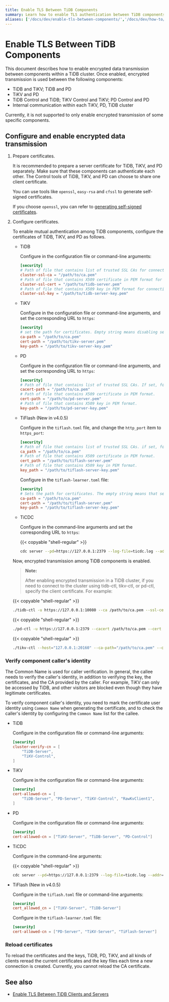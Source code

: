 ```yaml
---
title: Enable TLS Between TiDB Components
summary: Learn how to enable TLS authentication between TiDB components.
aliases: ['/docs/dev/enable-tls-between-components/','/docs/dev/how-to/secure/enable-tls-between-components/']
---
```


# Enable TLS Between TiDB Components

This document describes how to enable encrypted data transmission between components within a TiDB cluster. Once enabled, encrypted transmission is used between the following components:

- TiDB and TiKV; TiDB and PD
- TiKV and PD
- TiDB Control and TiDB; TiKV Control and TiKV; PD Control and PD
- Internal communication within each TiKV, PD, TiDB cluster

Currently, it is not supported to only enable encrypted transmission of some specific components.

## Configure and enable encrypted data transmission

1. Prepare certificates.

    It is recommended to prepare a server certificate for TiDB, TiKV, and PD separately. Make sure that these components can authenticate each other. The Control tools of TiDB, TiKV, and PD can choose to share one client certificate.

    You can use tools like `openssl`, `easy-rsa` and `cfssl` to generate self-signed certificates.

    If you choose `openssl`, you can refer to [generating self-signed certificates](/generate-self-signed-certificates.md).

2. Configure certificates.

   To enable mutual authentication among TiDB components, configure the certificates of TiDB, TiKV, and PD as follows.

   - TiDB

        Configure in the configuration file or command-line arguments:

        ```toml
        [security]
        # Path of file that contains list of trusted SSL CAs for connection with cluster components.
        cluster-ssl-ca = "/path/to/ca.pem"
        # Path of file that contains X509 certificate in PEM format for connection with cluster components.
        cluster-ssl-cert = "/path/to/tidb-server.pem"
        # Path of file that contains X509 key in PEM format for connection with cluster components.
        cluster-ssl-key = "/path/to/tidb-server-key.pem"
        ```

   - TiKV

        Configure in the configuration file or command-line arguments, and set the corresponding URL to `https`:

        ```toml
        [security]
        # set the path for certificates. Empty string means disabling secure connections.
        ca-path = "/path/to/ca.pem"
        cert-path = "/path/to/tikv-server.pem"
        key-path = "/path/to/tikv-server-key.pem"
        ```

   - PD

        Configure in the configuration file or command-line arguments, and set the corresponding URL to `https`:

        ```toml
        [security]
        # Path of file that contains list of trusted SSL CAs. If set, following four settings shouldn't be empty
        cacert-path = "/path/to/ca.pem"
        # Path of file that contains X509 certificate in PEM format.
        cert-path = "/path/to/pd-server.pem"
        # Path of file that contains X509 key in PEM format.
        key-path = "/path/to/pd-server-key.pem"
        ```

    - TiFlash (New in v4.0.5)

        Configure in the `tiflash.toml` file, and change the `http_port` item to `https_port`:

         ```toml
        [security]
        # Path of file that contains list of trusted SSL CAs. if set, following four settings shouldn't be empty
        ca_path = "/path/to/ca.pem"
        # Path of file that contains X509 certificate in PEM format.
        cert_path = "/path/to/tiflash-server.pem"
        # Path of file that contains X509 key in PEM format.
        key_path = "/path/to/tiflash-server-key.pem"
        ```

        Configure in the `tiflash-learner.toml` file:

        ```toml
        [security]
        # Sets the path for certificates. The empty string means that secure connections are disabled.
        ca-path = "/path/to/ca.pem"
        cert-path = "/path/to/tiflash-server.pem"
        key-path = "/path/to/tiflash-server-key.pem"
        ```

    - TiCDC

        Configure in the command-line arguments and set the corresponding URL to `https`:

        {{< copyable "shell-regular" >}}

        ```bash
        cdc server --pd=https://127.0.0.1:2379 --log-file=ticdc.log --addr=0.0.0.0:8301 --advertise-addr=127.0.0.1:8301 --ca=/path/to/ca.pem --cert=/path/to/ticdc-cert.pem --key=/path/to/ticdc-key.pem
        ```

    Now, encrypted transmission among TiDB components is enabled.

    > **Note:**
    >
    > After enabling encrypted transmission in a TiDB cluster, if you need to connect to the cluster using tidb-ctl, tikv-ctl, or pd-ctl, specify the client certificate. For example:

    {{< copyable "shell-regular" >}}

    ```bash
    ./tidb-ctl -u https://127.0.0.1:10080 --ca /path/to/ca.pem --ssl-cert /path/to/client.pem --ssl-key /path/to/client-key.pem
    ```

    {{< copyable "shell-regular" >}}

    ```bash
    ./pd-ctl -u https://127.0.0.1:2379 --cacert /path/to/ca.pem --cert /path/to/client.pem --key /path/to/client-key.pem
    ```

    {{< copyable "shell-regular" >}}

    ```bash
    ./tikv-ctl --host="127.0.0.1:20160" --ca-path="/path/to/ca.pem" --cert-path="/path/to/client.pem" --key-path="/path/to/clinet-key.pem"
    ```

### Verify component caller's identity

The Common Name is used for caller verification. In general, the callee needs to verify the caller's identity, in addition to verifying the key, the certificates, and the CA provided by the caller. For example, TiKV can only be accessed by TiDB, and other visitors are blocked even though they have legitimate certificates.

To verify component caller's identity, you need to mark the certificate user identity using `Common Name` when generating the certificate, and to check the caller's identity by configuring the `Common Name` list for the callee.

- TiDB

    Configure in the configuration file or command-line arguments:

    ```toml
    [security]
    cluster-verify-cn = [
        "TiDB-Server",
        "TiKV-Control",
    ]
    ```

- TiKV

    Configure in the configuration file or command-line arguments:

    ```toml
    [security]
    cert-allowed-cn = [
        "TiDB-Server", "PD-Server", "TiKV-Control", "RawKvClient1",
    ]
    ```

- PD

    Configure in the configuration file or command-line arguments:

    ```toml
    [security]
    cert-allowed-cn = ["TiKV-Server", "TiDB-Server", "PD-Control"]
    ```

- TiCDC

    Configure in the command-line arguments:

    {{< copyable "shell-regular" >}}

    ```bash
    cdc server --pd=https://127.0.0.1:2379 --log-file=ticdc.log --addr=0.0.0.0:8301 --advertise-addr=127.0.0.1:8301 --ca=/path/to/ca.pem --cert=/path/to/ticdc-cert.pem --key=/path/to/ticdc-key.pem --cert-allowed-cn="client1,client2"
    ```

- TiFlash (New in v4.0.5)

    Configure in the `tiflash.toml` file or command-line arguments:

    ```toml
    [security]
    cert_allowed_cn = ["TiKV-Server", "TiDB-Server"]
    ```

    Configure in the `tiflash-learner.toml` file:

    ```toml
    [security]
    cert-allowed-cn = ["PD-Server", "TiKV-Server", "TiFlash-Server"]
    ```
    
### Reload certificates

To reload the certificates and the keys, TiDB, PD, TiKV, and all kinds of clients reread the current certificates and the key files each time a new connection is created. Currently, you cannot reload the CA certificate.

## See also

- [Enable TLS Between TiDB Clients and Servers](/enable-tls-between-clients-and-servers.md)

